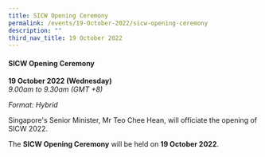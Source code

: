 ```yaml
---
title: SICW Opening Ceremony
permalink: /events/19-October-2022/sicw-opening-ceremony
description: ""
third_nav_title: 19 October 2022
---
```



#### **SICW Opening Ceremony**

**19 October 2022 (Wednesday)**  
*9.00am to 9.30am (GMT +8)*

*Format: Hybrid*

Singapore's Senior Minister, Mr Teo Chee Hean, will officiate the opening of SICW 2022.

The **SICW Opening Ceremony** will be held on **19 October 2022**.